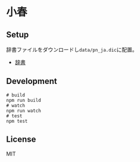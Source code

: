 # 小春

## Setup
辞書ファイルをダウンロードし`data/pn_ja.dic`に配置。
- [辞書](http://www.lr.pi.titech.ac.jp/~takamura/pubs/pn_ja.dic)

## Development
```
# build
npm run build
# watch
npm run watch
# test
npm test
```

## License
MIT

